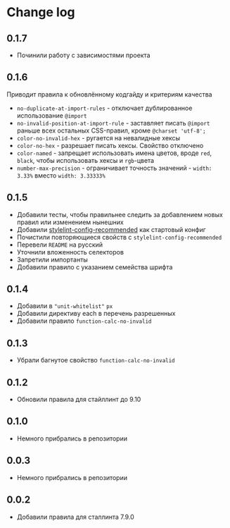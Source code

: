 # Change log

## 0.1.7
- Починили работу с зависимостями проекта

## 0.1.6
Приводит правила к обновлённому кодгайду и критериям качества

- `no-duplicate-at-import-rules` - отключает дублированное использование `@import`
- `no-invalid-position-at-import-rule` - заставляет писать `@import` раньше всех остальных CSS-правил, кроме `@charset 'utf-8';`
- `color-no-invalid-hex` - ругается на невалидные хексы
- `color-no-hex` - разрешает писать хексы. Свойство отключено
- `color-named` - запрещает использовать имена цветов, вроде `red`, `black`, чтобы использовать хексы и `rgb`-цвета
- `number-max-precision` - ограничивает точность значений - `width: 3.33%` вместо `width: 3.33333%`

## 0.1.5
- Добавили тесты, чтобы правильнее следить за добавлением новых правил или изменением нынешних
- Добавили [stylelint-config-recommended](https://github.com/stylelint/stylelint-config-recommended#readme) как стартовый конфиг
- Почистили повторяющиеся свойств с `stylelint-config-recommended`
- Перевели `README` на русский
- Уточнили вложенность селекторов
- Запретили импортанты
- Добавили правило с указанием семейства шрифта

## 0.1.4
- Добавили в `"unit-whitelist"` `px`
- Добавили директиву each в перечень разрешенных 
- Добавили правило `function-calc-no-invalid`

## 0.1.3
- Убрали багнутое свойство `function-calc-no-invalid`

## 0.1.2
- Обновили правила для стайллинт до 9.10

## 0.1.0
- Немного прибрались в репозитории

## 0.0.3
- Немного прибрались в репозитории

## 0.0.2
- Добавили правила для сталлинта 7.9.0
